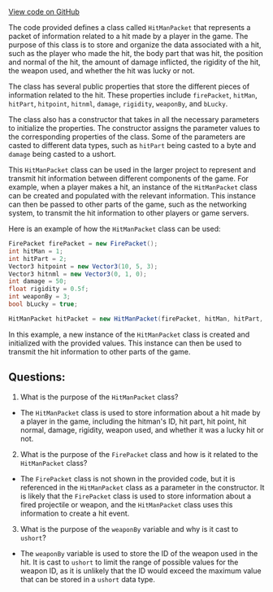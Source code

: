 [View code on GitHub](https://github.com/TieHaxJan/Brick-Force/Assembly-CSharp\HitManPacket.cs)

The code provided defines a class called `HitManPacket` that represents a packet of information related to a hit made by a player in the game. The purpose of this class is to store and organize the data associated with a hit, such as the player who made the hit, the body part that was hit, the position and normal of the hit, the amount of damage inflicted, the rigidity of the hit, the weapon used, and whether the hit was lucky or not.

The class has several public properties that store the different pieces of information related to the hit. These properties include `firePacket`, `hitMan`, `hitPart`, `hitpoint`, `hitnml`, `damage`, `rigidity`, `weaponBy`, and `bLucky`. 

The class also has a constructor that takes in all the necessary parameters to initialize the properties. The constructor assigns the parameter values to the corresponding properties of the class. Some of the parameters are casted to different data types, such as `hitPart` being casted to a byte and `damage` being casted to a ushort.

This `HitManPacket` class can be used in the larger project to represent and transmit hit information between different components of the game. For example, when a player makes a hit, an instance of the `HitManPacket` class can be created and populated with the relevant information. This instance can then be passed to other parts of the game, such as the networking system, to transmit the hit information to other players or game servers.

Here is an example of how the `HitManPacket` class can be used:

```csharp
FirePacket firePacket = new FirePacket();
int hitMan = 1;
int hitPart = 2;
Vector3 hitpoint = new Vector3(10, 5, 3);
Vector3 hitnml = new Vector3(0, 1, 0);
int damage = 50;
float rigidity = 0.5f;
int weaponBy = 3;
bool bLucky = true;

HitManPacket hitPacket = new HitManPacket(firePacket, hitMan, hitPart, hitpoint, hitnml, damage, rigidity, weaponBy, bLucky);
```

In this example, a new instance of the `HitManPacket` class is created and initialized with the provided values. This instance can then be used to transmit the hit information to other parts of the game.
## Questions: 
 1. What is the purpose of the `HitManPacket` class?
- The `HitManPacket` class is used to store information about a hit made by a player in the game, including the hitman's ID, hit part, hit point, hit normal, damage, rigidity, weapon used, and whether it was a lucky hit or not.

2. What is the purpose of the `FirePacket` class and how is it related to the `HitManPacket` class?
- The `FirePacket` class is not shown in the provided code, but it is referenced in the `HitManPacket` class as a parameter in the constructor. It is likely that the `FirePacket` class is used to store information about a fired projectile or weapon, and the `HitManPacket` class uses this information to create a hit event.

3. What is the purpose of the `weaponBy` variable and why is it cast to `ushort`?
- The `weaponBy` variable is used to store the ID of the weapon used in the hit. It is cast to `ushort` to limit the range of possible values for the weapon ID, as it is unlikely that the ID would exceed the maximum value that can be stored in a `ushort` data type.